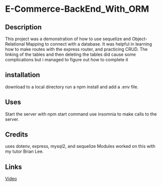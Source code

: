# E-Commerce-BackEnd_With_ORM

## Description

This project was a demonstration of how to use sequelize and Object-Relational Mapping to connect with a database.
It was helpful in learning how to make routes with the express router, and practicing CRUD.
The linking of the tables and then deleting the tables did cause some complications but i managed to figure out how to complete it

## installation

download to a local directory
run a npm install and add a .env file.

## Uses

Start the server with npm start command
use insomnia to make calls to the server.

## Credits

uses dotenv, express, mysql2, and sequelize Modules
worked on this with my tutor Brian Lee.

## Links

[Video](https://drive.google.com/file/d/1Y_PdcUL0ilKn9TZISMHXRz6LLJ6bYQym/view?usp=sharing)
